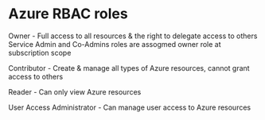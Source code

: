 # Azure RBAC roles

Owner - Full access to all resources & the right to delegate access to others
        Service Admin and Co-Admins roles are assogmed owner role at subscription scope

Contributor - Create & manage all types of Azure resources, cannot grant access to others

Reader - Can only view Azure resources

User Access Administrator - Can manage user access to Azure resources